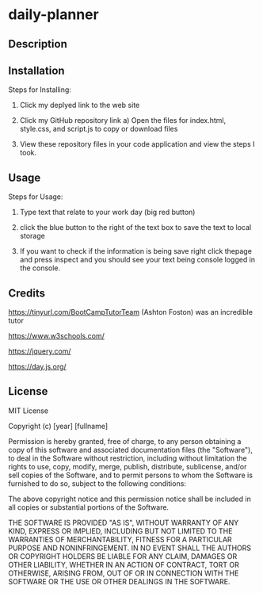 # daily-planner

## Description 




## Installation


Steps for Installing:
1) Click my deplyed link to the web site

2) Click my GitHub repository link 
    a) Open the files for index.html, style.css, and script.js to copy or download files

3) View these repository files in your code application and view the steps I took. 


## Usage 

Steps for Usage:
1) Type text that relate to your work day (big red button)

2) click the blue button to the right of the text box to save the text to local storage

3) If you want to check if the information is being save right click thepage and press inspect and you should see your  text being console logged in the console.

## Credits

https://tinyurl.com/BootCampTutorTeam (Ashton Foston) was an incredible tutor

https://www.w3schools.com/ 

https://jquery.com/

https://day.js.org/


## License

MIT License

Copyright (c) [year] [fullname]

Permission is hereby granted, free of charge, to any person obtaining a copy
of this software and associated documentation files (the "Software"), to deal
in the Software without restriction, including without limitation the rights
to use, copy, modify, merge, publish, distribute, sublicense, and/or sell
copies of the Software, and to permit persons to whom the Software is
furnished to do so, subject to the following conditions:

The above copyright notice and this permission notice shall be included in all
copies or substantial portions of the Software.

THE SOFTWARE IS PROVIDED "AS IS", WITHOUT WARRANTY OF ANY KIND, EXPRESS OR
IMPLIED, INCLUDING BUT NOT LIMITED TO THE WARRANTIES OF MERCHANTABILITY,
FITNESS FOR A PARTICULAR PURPOSE AND NONINFRINGEMENT. IN NO EVENT SHALL THE
AUTHORS OR COPYRIGHT HOLDERS BE LIABLE FOR ANY CLAIM, DAMAGES OR OTHER
LIABILITY, WHETHER IN AN ACTION OF CONTRACT, TORT OR OTHERWISE, ARISING FROM,
OUT OF OR IN CONNECTION WITH THE SOFTWARE OR THE USE OR OTHER DEALINGS IN THE
SOFTWARE.